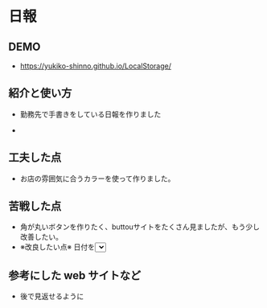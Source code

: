 # 日報

## DEMO

  - https://yukiko-shinno.github.io/LocalStorage/

## 紹介と使い方

  - 勤務先で手書きをしている日報を作りました

  - 

## 工夫した点

  - お店の雰囲気に合うカラーを使って作りました。

## 苦戦した点

  - 角が丸いボタンを作りたく、buttouサイトをたくさん見ましたが、もう少し改善したい。
  - ※改良したい点※ 日付を<select>で作りたい。

## 参考にした web サイトなど

  - 後で見返せるように